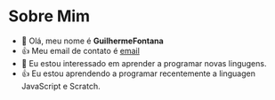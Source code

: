 # Sobre Mim


- 👋 Olá, meu nome é **GuilhermeFontana**
- :+1: Meu email de contato é [email](fontana.guilherme@escola.pr.gov.br)
- 👀 Eu estou interessado em aprender a programar novas lingugens. 
- 👍 Eu estou aprendendo a programar recentemente a linguagen JavaScript e Scratch.
